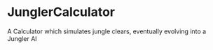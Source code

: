 # JunglerCalculator
A Calculator which simulates jungle clears, eventually evolving into a Jungler AI

